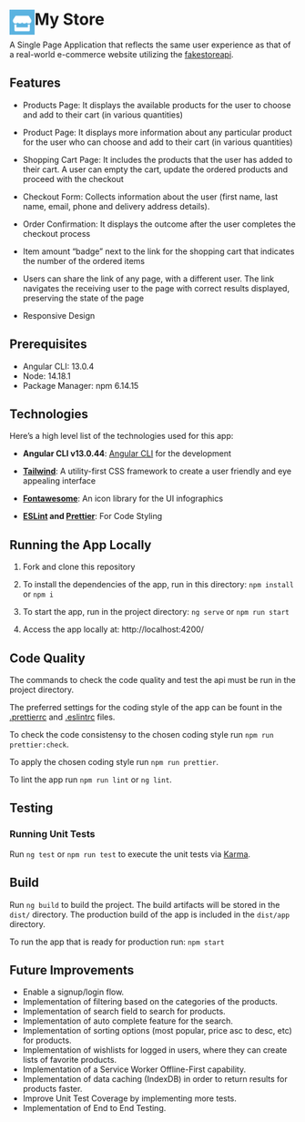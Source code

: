 # <img src="https://github.com/katerina-tziala/my-angular-store/blob/master/docs/logo.png" alt="app logo" width="44" height="44" align="left">My Store
A Single Page Application that reflects the same user experience as that of a real-world e-commerce website utilizing the [fakestoreapi](https://fakestoreapi.com/).

## Features

- Products Page: It displays the available products for the user to choose and add to their cart (in various quantities)
  
- Product Page: It displays more information about any particular product for the user who can choose and add to their cart (in various quantities)
  
- Shopping Cart Page: It includes the products that the user has added to their cart. A user can empty the cart, update the ordered products and proceed with the checkout
  
- Checkout Form: Collects information about the user (first name, last name, email, phone and delivery address details).
   
- Order Confirmation: It displays the outcome after the user completes the checkout process 
 
- Item amount “badge” next to the link for the shopping cart that indicates the number of the ordered items

- Users can share the link of any page, with a different user. The link navigates the receiving user to the page with correct results displayed, preserving the state of the page

- Responsive Design


## Prerequisites

- Angular CLI: 13.0.4
- Node: 14.18.1
- Package Manager: npm 6.14.15

## Technologies

Here’s a high level list of the technologies used for this app:

- **Angular CLI v13.0.44**: [Angular CLI](https://angular.io/cli) for the development

- **[Tailwind](https://tailwindcss.com/)**: A utility-first CSS framework to create a user friendly and eye appealing interface

- **[Fontawesome](https://fontawesome.com/)**: An icon library for the UI infographics

- **[ESLint](https://eslint.org/) and [Prettier](https://prettier.io/)**: For Code Styling

## Running the App Locally

1. Fork and clone this repository

2. To install the dependencies of the app, run in this directory: ``` npm install ```  or  ``` npm i  ```

3. To start the app, run in the project directory: ``` ng serve ``` or  ``` npm run start  ```

4. Access the app locally at: http://localhost:4200/

## Code Quality

The commands to check the code quality and test the api must be run in the project directory.

The preferred settings for the coding style of the app can be fount in the [.prettierrc](https://github.com/katerina-tziala/my-angular-store/blob/master/.prettierrc) and [.eslintrc](https://github.com/katerina-tziala/my-angular-store/blob/master/.eslintrc.json) files.

To check the code consistensy to the chosen coding style run `npm run prettier:check`.

To apply the chosen coding style run `npm run prettier`.

To lint the app run `npm run lint` or `ng lint`.

## Testing

### Running Unit Tests

Run `ng test` or `npm run test` to execute the unit tests via [Karma](https://karma-runner.github.io).

## Build

Run `ng build` to build the project. The build artifacts will be stored in the `dist/` directory. The production build of the app is included in the `dist/app` directory.

To run the app that is ready for production run: ``` npm start ```

## Future Improvements
- Enable a signup/login flow.
- Implementation of filtering based on the categories of the products.
- Implementation of search field to search for products.
- Implementation of auto complete feature for the search.
- Implementation of sorting options (most popular, price asc to desc, etc) for products.
- Implementation of wishlists for logged in users, where they can create lists of favorite products.
- Implementation of a Service Worker Offline-First capability.
- Implementation of data caching (IndexDB) in order to return results for products faster.
- Improve Unit Test Coverage by implementing more tests.
- Implementation of End to End Testing.





